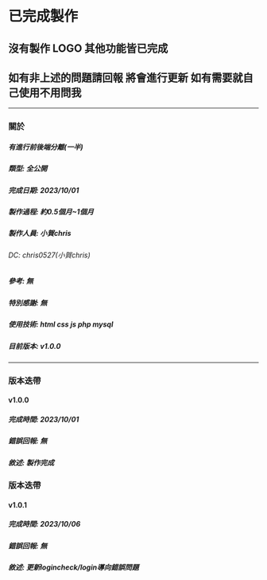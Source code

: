 # **已完成製作**
## 沒有製作 LOGO 其他功能皆已完成
## 如有非上述的問題請回報 將會進行更新 如有需要就自己使用不用問我

---

### 關於
##### **有**進行前後端分離(一半)
##### 類型: 全公開
##### 完成日期: 2023/10/01
##### 製作過程: 約0.5個月~1個月
##### 製作人員: 小賀chris
###### DC: chris0527(小賀chris)
##### 參考: 無
##### 特別感謝: 無
##### 使用技術: html css js php mysql
##### 目前版本: v1.0.0

---

### 版本迭帶
#### v1.0.0
##### 完成時間: 2023/10/01
##### 錯誤回報: 無
##### 敘述: 製作完成

### 版本迭帶
#### v1.0.1
##### 完成時間: 2023/10/06
##### 錯誤回報: 無
##### 敘述: 更新logincheck/login導向錯誤問題